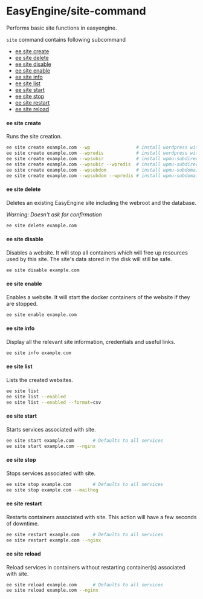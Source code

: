 # EasyEngine/site-command

Performs basic site functions in easyengine.

`site` command contains following subcommand
 * [ee site create](#ee-site-create)
 * [ee site delete](#ee-site-delete)
 * [ee site disable](#ee-site-disable)
 * [ee site enable](#ee-site-enable)
 * [ee site info](#ee-site-info)
 * [ee site list](#ee-site-list)
 * [ee site start](#ee-site-start)
 * [ee site stop](#ee-site-stop)
 * [ee site restart](#ee-site-restart)
 * [ee site reload](#ee-site-reload)

#### ee site create
Runs the site creation.

```bash
ee site create example.com --wp                 # install wordpress without any page caching
ee site create example.com --wpredis            # install wordpress with page caching
ee site create example.com --wpsubir            # install wpmu-subdirectory without any page caching
ee site create example.com --wpsubir --wpredis  # install wpmu-subdirectory with page caching
ee site create example.com --wpsubdom           # install wpmu-subdomain without any page caching
ee site create example.com --wpsubdom --wpredis # install wpmu-subdomain with page cache
```

#### ee site delete
Deletes an existing EasyEngine site including the webroot and the database.

_Warning: Doesn't ask for confirmation_

```bash
ee site delete example.com
```

#### ee site disable
Disables a website. It will stop all containers which will free up resources used by this site. The site's data stored in the disk will still be safe.

```bash
ee site disable example.com
```

#### ee site enable
Enables a website. It will start the docker containers of the website if they are stopped.

```bash
ee site enable example.com
```

#### ee site info
Display all the relevant site information, credentials and useful links.

```bash
ee site info example.com
```

#### ee site list
Lists the created websites.

```bash
ee site list
ee site list --enabled
ee site list --enabled --format=csv
```

#### ee site start
Starts services associated with site.

```bash
ee site start example.com		# Defaults to all services
ee site start example.com --nginx
```

#### ee site stop
Stops services associated with site.

```bash
ee site stop example.com		# Defaults to all services
ee site stop example.com --mailhog
```

#### ee site restart
Restarts containers associated with site. This action will have a few seconds of downtime.

```bash
ee site restart example.com		# Defaults to all services
ee site restart example.com --nginx
```

#### ee site reload
Reload services in containers without restarting container(s) associated with site.

```bash
ee site reload example.com		# Defaults to all services
ee site reload example.com --nginx
```

